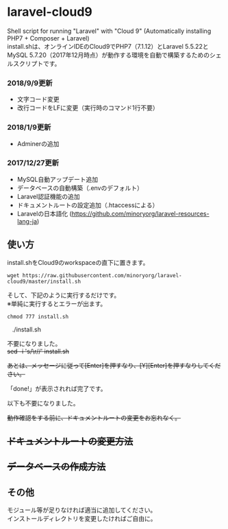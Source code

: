 # laravel-cloud9

Shell script for running "Laravel" with "Cloud 9" (Automatically installing PHP7 + Composer + Laravel)  
install.shは、オンラインIDEのCloud9でPHP7（7.1.12）とLaravel 5.5.22とMySQL 5.7.20（2017年12月時点）が動作する環境を自動で構築するためのシェルスクリプトです。  

### 2018/9/9更新

* 文字コード変更
* 改行コードをLFに変更（実行時のコマンド1行不要）

### 2018/1/9更新

* Adminerの追加

### 2017/12/27更新

* MySQL自動アップデート追加
* データベースの自動構築（.envのデフォルト）
* Laravel認証機能の追加
* ドキュメントルートの設定追加（.htaccessによる）
* Laravelの日本語化 (https://github.com/minoryorg/laravel-resources-lang-ja)

## 使い方

install.shをCloud9のworkspaceの直下に置きます。  

    wget https://raw.githubusercontent.com/minoryorg/laravel-cloud9/master/install.sh

そして、下記のように実行するだけです。  
※単純に実行するとエラーが出ます。  

    chmod 777 install.sh
    ./install.sh

不要になりました。  
~~sed -i 's/\r//' install.sh~~ 

~~あとは、メッセージに従って[Enter]を押すなり、[Y][Enter]を押すなりしてください。~~  
  
「done!」が表示されれば完了です。  

以下も不要になりました。  

~~動作確認をする前に、ドキュメントルートの変更をお忘れなく。~~  

## ~~ドキュメントルートの変更方法~~

## ~~データベースの作成方法~~

## その他
モジュール等が足りなければ適当に追加してください。  
インストールディレクトリを変更したければご自由に。  
